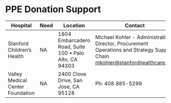 # PPE Donation Support

| Hospital | Need | Location | Contact |
| --- | --- | --- | --- |
| Stanford Children’s Health | NA | 1804 Embarcadero Road, Suite 100 • Palo Alto, CA 94303| Michael Kohler - Administrative Director, Procurement Operations and Strategy Supply Chain mkohler@stanfordhealthcare.org |
| Valley Medical Center Foundation | NA | 2400 Clove Drive, San Jose, CA 95128 | Ph: 408 885-5299 |
